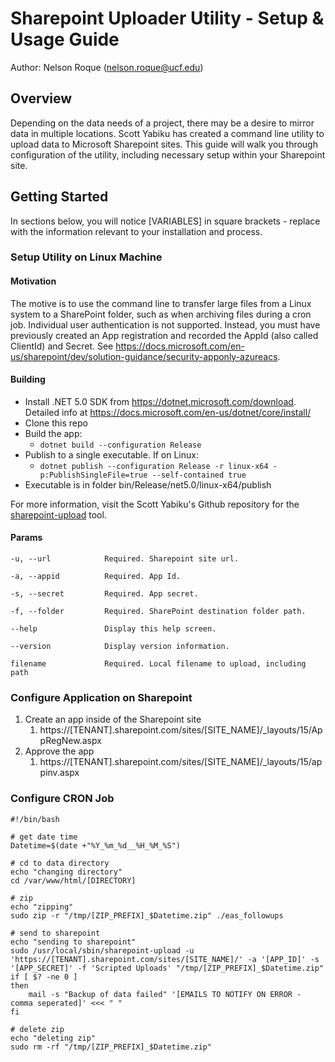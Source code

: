 # Sharepoint Uploader Utility - Setup & Usage Guide

Author: Nelson Roque (nelson.roque@ucf.edu)

## Overview

Depending on the data needs of a project, there may be a desire to mirror data in multiple locations. Scott Yabiku has created a command line utility to upload data to Microsoft Sharepoint sites. This guide will walk you through configuration of the utility, including necessary setup within your Sharepoint site.

## Getting Started

In sections below, you will notice [VARIABLES] in square brackets - replace with the information relevant to your installation and process.

### Setup Utility on Linux Machine

#### Motivation

The motive is to use the command line to transfer large files from a Linux system to a SharePoint folder, such as when archiving files during a cron job. Individual user authentication is not supported. Instead, you must have previously created an App registration and recorded the AppId (also called ClientId) and Secret. See https://docs.microsoft.com/en-us/sharepoint/dev/solution-guidance/security-apponly-azureacs.

#### Building

- Install .NET 5.0 SDK from https://dotnet.microsoft.com/download. Detailed info at https://docs.microsoft.com/en-us/dotnet/core/install/
- Clone this repo
- Build the app:
  - `dotnet build --configuration Release`
- Publish to a single executable. If on Linux:
  - `dotnet publish --configuration Release -r linux-x64 -p:PublishSingleFile=true --self-contained true`
- Executable is in folder bin/Release/net5.0/linux-x64/publish

For more information, visit the Scott Yabiku's Github repository for the [sharepoint-upload](https://github.com/syabiku/sharepoint-upload) tool.

#### Params

```
-u, --url            Required. Sharepoint site url.

-a, --appid          Required. App Id.

-s, --secret         Required. App secret.

-f, --folder         Required. SharePoint destination folder path.

--help               Display this help screen.

--version            Display version information.

filename             Required. Local filename to upload, including path

```

### Configure Application on Sharepoint

1. Create an app inside of the Sharepoint site
   1. https://[TENANT].sharepoint.com/sites/[SITE_NAME]/_layouts/15/AppRegNew.aspx 
2. Approve the app
   1. https://[TENANT].sharepoint.com/sites/[SITE_NAME]/_layouts/15/appinv.aspx

### Configure CRON Job

```
#!/bin/bash

# get date time
Datetime=$(date +"%Y_%m_%d__%H_%M_%S")

# cd to data directory
echo "changing directory"
cd /var/www/html/[DIRECTORY]

# zip
echo "zipping"
sudo zip -r "/tmp/[ZIP_PREFIX]_$Datetime.zip" ./eas_followups

# send to sharepoint
echo "sending to sharepoint"
sudo /usr/local/sbin/sharepoint-upload -u 'https://[TENANT].sharepoint.com/sites/[SITE_NAME]/' -a '[APP_ID]' -s '[APP_SECRET]' -f 'Scripted Uploads' "/tmp/[ZIP_PREFIX]_$Datetime.zip"
if [ $? -ne 0 ]
then
    mail -s "Backup of data failed" '[EMAILS TO NOTIFY ON ERROR - comma seperated]' <<< " "
fi

# delete zip
echo "deleting zip"
sudo rm -rf "/tmp/[ZIP_PREFIX]_$Datetime.zip"
```